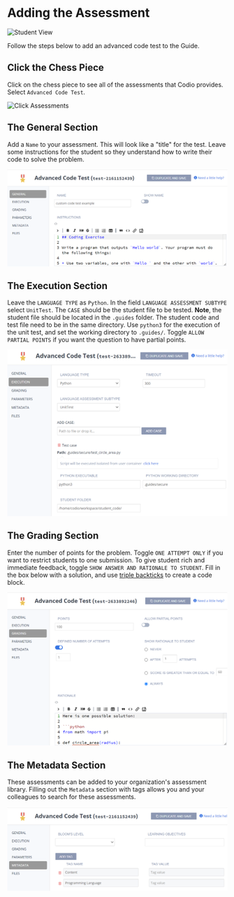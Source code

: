 # Adding the Assessment

![Student View](.guides/img/unit-test.png)

Follow the steps below to add an advanced code test to the Guide.

## Click the Chess Piece
Click on the chess piece to see all of the assessments that Codio provides. Select `Advanced Code Test`.

![Click Assessments](.guides/img/click-assessments.png)

## The General Section
Add a `Name` to your assessment. This will look like a "title" for the test. Leave some instructions for the student so they understand how to write their code to solve the problem.

![General Section](.guides/img/assessment-general.png)

## The Execution Section
Leave the `LANGUAGE TYPE` as `Python`. In the field `LANGUAGE ASSESSMENT SUBTYPE` select `UnitTest`. The `CASE` should be the student file to be tested. **Note**, the student file should be located in the `.guides` folder. The student code and test file need to be in the same directory. Use `python3` for the execution of the unit test, and set the working directory to `.guides/`. Toggle `ALLOW PARTIAL POINTS` if you want the question to have partial points.

![Execution Section](.guides/img/unit-test-execution.png)

## The Grading Section
Enter the number of points for the problem. Toggle `ONE ATTEMPT ONLY` if you want to restrict students to one submission. To give student rich and immediate feedback, toggle `SHOW ANSWER AND RATIONALE TO STUDENT`. Fill in the box below with a solution, and use [triple backticks](https://help.github.com/en/github/writing-on-github/creating-and-highlighting-code-blocks) to create a code block.

![Grading Section](.guides/img/unit-test-grading.png)

## The Metadata Section
These assessments can be added to your organization's assessment library. Filling out the `Metadata` section with tags allows you and your colleagues to search for these assessments. 

![Metadata Section](.guides/img/assessment-metadata.png)